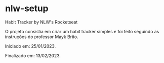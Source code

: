 # nlw-setup
Habit Tracker by NLW's Rocketseat

O projeto consistia em criar um habit tracker simples e foi feito seguindo as instruções do professor Mayk Brito.

Iniciado em: 25/01/2023.

Finalizado em: 13/02/2023.
